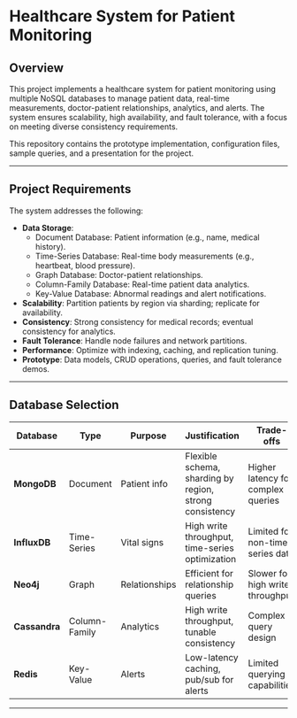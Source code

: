 # Healthcare System for Patient Monitoring

## Overview
This project implements a healthcare system for patient monitoring using multiple NoSQL databases to manage patient data, real-time measurements, doctor-patient relationships, analytics, and alerts. The system ensures scalability, high availability, and fault tolerance, with a focus on meeting diverse consistency requirements.

This repository contains the prototype implementation, configuration files, sample queries, and a presentation for the project.

---

## Project Requirements
The system addresses the following:
- **Data Storage**:
  - Document Database: Patient information (e.g., name, medical history).
  - Time-Series Database: Real-time body measurements (e.g., heartbeat, blood pressure).
  - Graph Database: Doctor-patient relationships.
  - Column-Family Database: Real-time patient data analytics.
  - Key-Value Database: Abnormal readings and alert notifications.
- **Scalability**: Partition patients by region via sharding; replicate for availability.
- **Consistency**: Strong consistency for medical records; eventual consistency for analytics.
- **Fault Tolerance**: Handle node failures and network partitions.
- **Performance**: Optimize with indexing, caching, and replication tuning.
- **Prototype**: Data models, CRUD operations, queries, and fault tolerance demos.

---

## Database Selection
| Database | Type | Purpose | Justification | Trade-offs |
|----------|------|---------|---------------|------------|
| **MongoDB** | Document | Patient info | Flexible schema, sharding by region, strong consistency | Higher latency for complex queries |
| **InfluxDB** | Time-Series | Vital signs | High write throughput, time-series optimization | Limited for non-time-series data |
| **Neo4j** | Graph | Relationships | Efficient for relationship queries | Slower for high write throughput |
| **Cassandra** | Column-Family | Analytics | High write throughput, tunable consistency | Complex query design |
| **Redis** | Key-Value | Alerts | Low-latency caching, pub/sub for alerts | Limited querying capabilities |

---
